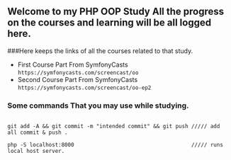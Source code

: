 ## Welcome to my PHP OOP Study All the progress on the courses and learning will be all logged here.

###Here keeps the links of all the courses related to that study.

* First Course Part From SymfonyCasts `https://symfonycasts.com/screencast/oo`
* Second Course Part From SymfonyCasts `https://symfonycasts.com/screencast/oo-ep2`

### Some commands That you may use while studying. 
```

git add -A && git commit -m "intended commit" && git push ///// add all commit & push .

php -S localhost:8000                                     ///// runs local host server.

```
